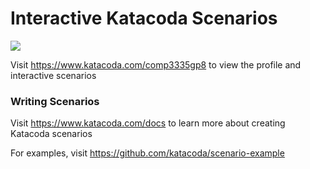 # Interactive Katacoda Scenarios

[![](http://shields.katacoda.com/katacoda/comp3335gp8/count.svg)](https://www.katacoda.com/comp3335gp8 "Get your profile on Katacoda.com")

Visit https://www.katacoda.com/comp3335gp8 to view the profile and interactive scenarios

### Writing Scenarios
Visit https://www.katacoda.com/docs to learn more about creating Katacoda scenarios

For examples, visit https://github.com/katacoda/scenario-example
